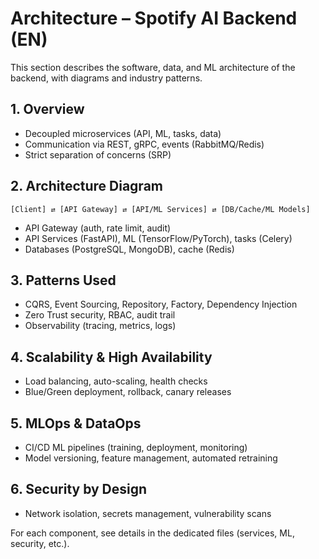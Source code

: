 # Architecture – Spotify AI Backend (EN)

This section describes the software, data, and ML architecture of the backend, with diagrams and industry patterns.

## 1. Overview
- Decoupled microservices (API, ML, tasks, data)
- Communication via REST, gRPC, events (RabbitMQ/Redis)
- Strict separation of concerns (SRP)

## 2. Architecture Diagram
```
[Client] ⇄ [API Gateway] ⇄ [API/ML Services] ⇄ [DB/Cache/ML Models]
```
- API Gateway (auth, rate limit, audit)
- API Services (FastAPI), ML (TensorFlow/PyTorch), tasks (Celery)
- Databases (PostgreSQL, MongoDB), cache (Redis)

## 3. Patterns Used
- CQRS, Event Sourcing, Repository, Factory, Dependency Injection
- Zero Trust security, RBAC, audit trail
- Observability (tracing, metrics, logs)

## 4. Scalability & High Availability
- Load balancing, auto-scaling, health checks
- Blue/Green deployment, rollback, canary releases

## 5. MLOps & DataOps
- CI/CD ML pipelines (training, deployment, monitoring)
- Model versioning, feature management, automated retraining

## 6. Security by Design
- Network isolation, secrets management, vulnerability scans

For each component, see details in the dedicated files (services, ML, security, etc.).
